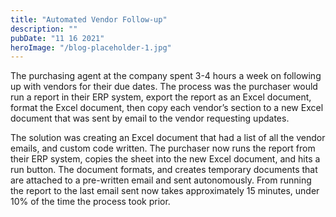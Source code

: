 ```yaml
---
title: "Automated Vendor Follow-up"
description: ""
pubDate: "11 16 2021"
heroImage: "/blog-placeholder-1.jpg"
---
```


The purchasing agent at the company spent 3-4 hours a week on following up with vendors for their due dates.  The process was the purchaser would run a report in their ERP system, export the report as an Excel document, format the Excel document, then copy each vendor’s section to a new Excel document that was sent by email to the vendor requesting updates.

The solution was creating an Excel document that had a list of all the vendor emails, and custom code written.  The purchaser now runs the report from their ERP system, copies the sheet into the new Excel document, and hits a run button.  The document formats, and creates temporary documents that are attached to a pre-written email and sent autonomously.  From running the report to the last email sent now takes approximately 15 minutes, under 10% of the time the process took prior.
